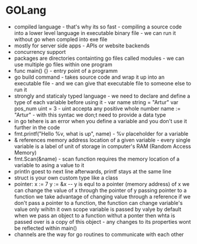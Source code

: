 # GOLang
+ compiled language - that's why its so fast - compiling a source code into  a lower level language in executable binary file - we can run it without go when compled into exe file
+ mostly for server side apps - APIs or website backends
+ concurrency support
+ packages are directories containting go files called modules - we can use multiple go files within one program
+ func main() {} - entry point of a programm
+ go build command - takes source code and wrap it up into an executable file - and we can give that executable file to someone else to run it
+ strongly and staticaly typed language - we need to declare and define a type of each variable before using it - 
var name string = "Artur"
var pos_num uint = 3   - uint accepta any positive whole number
name := "Artur"   - with this syntac we don;t need to provide a data type
+ in go tehere is an error when you define a variable and you don't use it further in the code
+ fmt.printf("Hello %v, what is up", name) - %v placeholder for a variable
+ & references memory address location of a given variable - every single variable is a label of unit of storage in computer's RAM (Random Access Memory)
+ fmt.Scan(&name) - scan function requires the memory location of a variable to asing a value to it
+ println goest to next line afterwards, printf stays at the same line
+ struct is your own custom type like a class
+ pointer:
x := 7
y := &x  -- y is equl to a pointer (memory address) of x
we  can change the value of x through the pointer of y
passing pointer to a function we take advantage of  changing  value through a reference
if we don't pass a pointer to a function, the function can change variable's value only wihitn it own scope
variable is passed by valye by default
when we pass an object to a function withut a ponter then whta is passed over is a copy of this object - any changes to its properties wont be reflected within main()
+ channels are the way for go routines to communicate with each other
